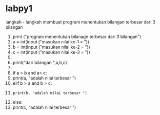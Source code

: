 # labpy1
langkah - langkah membuat program menentukan bilangan terbesar dari 3 
bilangan

1. print ("program menentukan bilanagn terbesar dari 3 bilangan")
2. a = int(input ("masukan nilai ke-1 = "))
3. b = int(input ("masukan nilai ke-2 = "))
4. c = int(input ("masukan nilai ke-3 = "))
5.
6. print("dari bilangan ",a,b,c)
7.
8. if a > b and a> c:
9.    print(a, "adalah nilai terbesar ")
10. elif b > a and b > c:
11.     print(b, "adalah nilai terbesar ")
12. else:
13.    print(c, "adalah nilai terbesar ")

